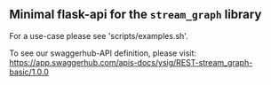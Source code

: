 Minimal flask-api for the `stream_graph` library
-------------------------------------------------

For a use-case please see 'scripts/examples.sh'.

To see our swaggerhub-API definition, please visit:
https://app.swaggerhub.com/apis-docs/ysig/REST-stream_graph-basic/1.0.0

